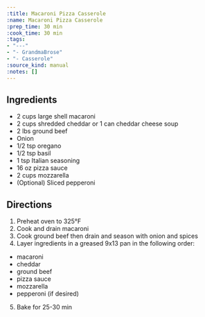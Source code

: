 ```yaml
---
:title: Macaroni Pizza Casserole
:name: Macaroni Pizza Casserole
:prep_time: 30 min
:cook_time: 30 min
:tags:
- "---"
- "- GrandmaBrose"
- "- Casserole"
:source_kind: manual
:notes: []
---
```


## Ingredients
- 2 cups large shell macaroni
- 2 cups shredded cheddar or 1 can cheddar cheese soup
- 2 lbs ground beef
- Onion
- 1/2 tsp oregano
- 1/2 tsp basil
- 1 tsp Italian seasoning
- 16 oz pizza sauce
- 2 cups mozzarella
- (Optional) Sliced pepperoni


## Directions
1. Preheat oven to 325°F
2. Cook and drain macaroni
3. Cook ground beef then drain and season with onion and spices
4. Layer ingredients in a greased 9x13 pan in the following order:
- macaroni
- cheddar
- ground beef
- pizza sauce
- mozzarella
- pepperoni (if desired)
5. Bake for 25-30 min
